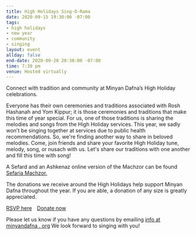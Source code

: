 ```yaml
---
title: High Holidays Sing-O-Rama
date: 2020-09-15 19:30:00 -07:00
tags:
- high holidays
- new year
- community
- singing
layout: event
allday: false
end-date: 2020-09-20 20:30:00 -07:00
time: 7:30 pm
venue: Hosted virtually
---
```

Connect with tradition and community at Minyan Dafna’s High Holiday celebrations.

Everyone has their own ceremonies and traditions associated with Rosh Hashanah and Yom Kippur; it is those ceremonies and traditions that make this time of year special. For us, one of those traditions is sharing the melodies and songs from the High Holiday services.
This year, we sadly won't be singing together at services due to public health recommendations. So, we're finding another way to share in beloved melodies.
Come, join friends and share your favorite High Holiday tune, melody, song, or nusach with us. Let's share our traditions with one another and fill this time with song!

A Sefard and an Ashkenaz online version of the Machzor can be found [Sefaria Machzor.](https://blog.sefaria.org/blog/2018/08/29/your-online-machzor)

The donations we receive around the High Holidays help support Minyan Dafna throughout the year. If you are able, a donation of any size is greatly appreciated.

<a href="https://docs.google.com/spreadsheets/d/12oNTEg9HxzhkYsfgovrSC6Oj9iE9zR9SWrd3owGnzqw/edit?usp=sharing" style="margin-right: 10px" class="btn btn-primary">RSVP here</a> <a href="https://donorbox.org/minyan-dafna-high-holidays-2020" target="_blank" class="btn btn-secondary">Donate now</a>

Please let us know if you have any questions by emailing [info at minyandafna . org](mailto:info@minyandafna.org)
We look forward to singing with you!
